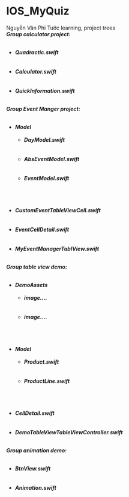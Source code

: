 # IOS_MyQuiz
Nguyễn Văn Phi Tước learning, project trees <br>
<b><i> Group calculator project: <i><b> 
<ul> 
  <li>Quadractic.swift</li><br> 
  <li>Calculator.swift</li><br> 
  <li>QuickInformation.swift</li><br>
</ul>
<b><i> Group Event Manger project: <i><b>
<ul> 
  <li>Model
    <ul> 
      <li>DayModel.swift</li><br> 
      <li>AbsEventModel.swift</li><br> 
      <li>EventModel.swift</li><br> 
    </ul>
  </li><br>
  <li>CustomEventTableViewCell.swift</li><br> 
  <li>EventCellDetail.swift</li><br>
  <li>MyEventManagerTablView.swift</li><br>
</ul>
<b><i> Group table view demo: <i><b>
<ul> 
  <li>DemoAssets
    <ul> 
      <li>image....</li><br> 
      <li>image....</li><br> 
    </ul>
  </li><br>
  <li>Model
    <ul> 
      <li>Product.swift</li><br> 
      <li>ProductLine.swift</li><br> 
    </ul>
  </li><br>
  <li>CellDetail.swift</li><br> 
  <li>DemoTableViewTableViewController.swift</li><br>
</ul>
<b><i> Group animation demo: <i><b>
<ul> 
  <li>BtnView.swift</li><br>
  <li>Animation.swift</li><br> 
    </ul>
